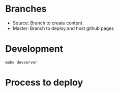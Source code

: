 Branches
========
* Source: Branch to create content
* Master: Branch to deploy and host github pages

Development
===========
```
make devserver
```

Process to deploy
=================
